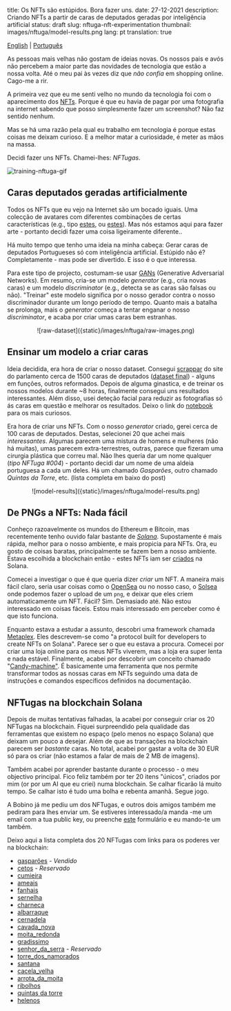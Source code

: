 title: Os NFTs são estúpidos. Bora fazer uns. 
date: 27-12-2021
description: Criando NFTs a partir de caras de deputados geradas por inteligência artificial 
status: draft
slug: nftuga-nft-experimentation
thumbnail: images/nftuga/model-results.png
lang: pt
translation: true

[English](/blog/nftuga-nft-experimentation) | [Português](/nftuga-nft-experimentation-pt) 

As pessoas mais velhas não gostam de ideias novas. Os nossos pais e avós não percebem a maior parte das novidades de tecnologia que estão a nossa volta. Até o meu pai às vezes diz que *não confia* em shopping online. Cago-me a rir. 

A primeira vez que eu me senti velho no mundo da tecnologia foi com o aparecimento dos [NFTs](https://www.theverge.com/22310188/nft-explainer-what-is-blockchain-crypto-art-faq). Porque é que eu havia de pagar por uma fotografia na internet sabendo que posso simplesmente fazer um screenshot? Não faz sentido nenhum. 

Mas se há uma razão pela qual eu trabalho em tecnologia é porque  estas coisas me deixam curioso. E a melhor matar a curiosidade, é meter as mãos na massa. 

Decidi fazer uns NFTs. Chamei-lhes: *NFTugas*. 

![training-nftuga-gif]({static}/images/nftuga/nftuga-gif.gif)

## Caras deputados geradas artificialmente

Todos os NFTs que eu vejo na Internet são um bocado iguais. Uma colecção de avatares com diferentes combinações de certas características (e.g., tipo [estes](https://opensea.io/collection/boredapeyachtclub), ou [estes](https://www.larvalabs.com/cryptopunks)). Mas nós estamos aqui para fazer arte - portanto decidi fazer uma coisa ligeiramente diferente..

Há muito tempo que tenho uma ideia na minha cabeça: Gerar caras de deputados Portugueses só com inteligência artificial. Estúpido não é? Completamente - mas pode ser divertido. E isso é o que interessa. 

Para este tipo de projecto, costumam-se usar [GANs](https://en.wikipedia.org/wiki/Generative_adversarial_network) (Generative Adversarial Networks). Em resumo, cria-se um modelo *generator* (e.g., cria novas caras) e um modelo *discriminator* (e.g., detecta se as caras são falsas ou não). "Treinar" este modelo significa por o nosso gerador contra o nosso discriminador durante um longo período de tempo. Quanto mais a batalha se prolonga, mais o *generator* começa a tentar enganar o nosso *discriminator*, e acaba por criar umas caras bem estranhas. 

<center>
![raw-dataset]({static}/images/nftuga/raw-images.png)
</center>

## Ensinar um modelo a criar caras 

Ideia decidida, era hora de criar o nosso dataset. Consegui [scrappar](https://github.com/duarteocarmo/nftuga/blob/master/download_images.py) do site do parlamento cerca de 1500 caras de deputados ([dataset final](https://www.kaggle.com/duarteocarmo/diplomatas-download)) - alguns em funções, outros reformados. Depois de alguma ginastica, e de treinar os nossos modelos durante ~8 horas, finalmente consegui uns resultados interessantes. Além disso, usei deteção facial para reduzir as fotografias só ás caras em questão e melhorar os resultados. Deixo o link do [notebook](https://www.kaggle.com/duarteocarmo/nftuga-training) para os mais curiosos. 

Era hora de criar uns NFTs. Com o nosso *generator* criado, gerei cerca de 100 caras de deputados. Destas, selecionei 20 que achei mais *interessantes*. Algumas parecem uma mistura de homens e mulheres (não há muitas), umas parecem  extra-terrestres, outras, parece que fizeram uma cirurgia plástica que correu mal. Não lhes queria dar um nome qualquer (*tipo NFTuga #004*) - portanto decidi dar um nome de uma aldeia portuguesa a cada um deles. Há um chamado *Gasparões*, outro chamado *Quintas da Torre*, etc. (lista completa em baixo do post)

<center>
![model-results]({static}/images/nftuga/model-results.png)
</center>

## De PNGs a NFTs: Nada fácil 

Conheço razoavelmente os mundos do Ethereum e Bitcoin, mas recentemente tenho ouvido falar bastante de *[Solana](https://solana.com)*. Supostamente é mais rápida, melhor para o nosso ambiente, e mais propicia para NFTs. Ora, eu gosto de coisas baratas, principalmente se fazem bem a nosso ambiente. Estava escolhida a blockchain então - estes NFTs iam ser [criados](https://www.sofi.com/learn/content/what-is-nft-minting/) na Solana. 

Comecei a investigar o que é que queria dizer *criar* um NFT. A maneira mais fácil claro, seria usar coisas como o [OpenSea](https://opensea.io) ou no nosso caso, o [Solsea](https://solsea.io/) onde podemos fazer o upload de um `png`, e deixar que eles criem automaticamente um NFT. Fácil? Sim. Demasiado até. Não estou interessado em coisas fáceis. Estou mais interessado em perceber como é que isto funciona. 

Enquanto estava a estudar a assunto, descobri uma framework chamada [Metaplex](https://github.com/metaplex-foundation/metaplex). Eles descrevem-se como "a protocol built for developers to create NFTs on Solana". Parece ser o que eu estava a procura. Comecei por criar uma loja online para os meus NFTs viverem, mas a loja era super lenta e nada estável. Finalmente, acabei por descobrir um conceito chamado "[Candy-machine"](https://docs.metaplex.com/create-candy/introduction). É basicamente uma ferramenta que nos permite transformar todos as nossas caras em NFTs seguindo uma data de instruções e comandos específicos definidos na documentação. 

## NFTugas na blockchain Solana

Depois de muitas tentativas falhadas, la acabei por conseguir criar os 20 NFTugas na blockchain. Fiquei surpreendido pela qualidade das ferramentas que existem no espaço (pelo menos no espaço Solana) que deixam um pouco a desejar. Além de que as transações na blockchain parecem ser *bastante* caras. No total, acabei por gastar a volta de 30 EUR só para os criar (não estamos a falar de mais de 2 MB de imagens).

Também acabei por aprender bastante durante o processo - o meu objectivo principal. Fico feliz também por ter 20 itens "únicos", criados por mim (or por um AI que eu criei) numa blockchain. Se calhar ficarão lá muito tempo. Se calhar isto é tudo uma bolha e rebenta amanhã. Segue jogo. 

A Bobino já me pediu um dos NFTugas, e outros dois amigos também me pediram para lhes enviar um. Se estiveres interessado/a manda -me um email com a tua public key, ou preenche [este](https://forms.gle/q9NeyfQdwbFBaSbc8) formulário e eu mando-te um também.  

Deixo aqui a lista completa dos 20 NFTugas com links para os poderes ver na blockchain:

- [gasparões](https://explorer.solana.com/address/EmfVGHYqTa76x82jh8133Hp6iQvE43e8NSimfm4jXywq) - *Vendido*
- [cetos](https://explorer.solana.com/address/HLugPDkBNZfgFhvuHeYxP5W9LEYbQi2BmPaYkyek7vKm) - *Reservado*
- [cumieira](https://explorer.solana.com/address/BU1ZcT5xthBfiF9tgSKUACVKdCEvvZppbST2Eh7gHz9H) 
- [ameais](https://explorer.solana.com/address/)
- [fanhais](https://explorer.solana.com/address/GG2wNV2gJTgnsfNbryc3Eb7pKHvxr1hEMU192y6pxtUY)
- [sernelha](https://explorer.solana.com/address/391L2c8ZDHZExvfN6joy36Pna4K1pLEPBYz6Ay7wo5zM)
- [charneca](https://explorer.solana.com/address/8hf2UiWPtpmuE7gPFu3D2cU3b4z2PRNHG9BxSUVwvkaR)
- [albarraque](https://explorer.solana.com/address/85Cm9f2XUWSEsCWwHibce2miitcrz2ajCvx6AQ2ACmpd)
- [cernadela](https://explorer.solana.com/address/F7ni1Qa9iSiVK8yLr4ZwPUKbAriRzaNUjeTcHUqgW1bQ)
- [cavada_nova](https://explorer.solana.com/address/6pxqLQs9w4c2tyKJ4jRnpFcdi1G5Zo31McnqzihmNSxp)
- [moita_redonda](https://explorer.solana.com/address/7niUipVkr58B6zfdx92VUNak1CBWxMfEaAu3MJ5xy8Zv)
- [gradissimo](https://explorer.solana.com/address/GSaAtwFjja979nSYeK7jYJ5rF5teDKGHyie2MPjV7KXG)
- [senhor_da_serra](https://explorer.solana.com/address/Caiv1ZKkqxg4x2tKK422ny51MDuvCqkSgnX8jbkRYspj) - *Reservado*
- [torre_dos_namorados](https://explorer.solana.com/address/ESRtgAmNRaxupepvuFD61JFDS85j9YRfc6cDJX633Uw6)
- [santana](https://explorer.solana.com/address/AntpwziEwHw9SaSAUF1cpXysDbVrfnZfzbB61jSC6DP1)
- [cacela_velha](https://explorer.solana.com/address/HiRHzSe8CCjTqdGTtojKiKf45t3WJsPieu54Vd2XAEJP)
- [arrota_da_moita](https://explorer.solana.com/address/gNZ6g1jn1QRmSNuaHLaLSqpZebZT4fEgfy8R14rTBHS)
- [ribolhos](https://explorer.solana.com/address/CYDXjb7D4rkTt1JWvc7DSRtf5pRWADFTiNJGRuUMi3kQ)
- [quintas da torre](https://explorer.solana.com/address/7LQ2r5p7cQrabyWK8hgHEcHnasMkqabwyrpY2ikPrDqW)
- [helenos](https://explorer.solana.com/address/GiB3Goa2nEBFKLdZjNxrXGjBfNasEXopCR18NaUTR2fc)

